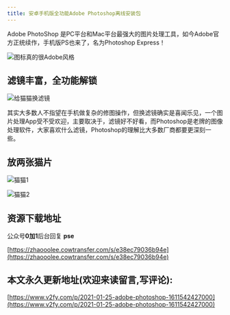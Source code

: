 ```yaml
---
title: 安卓手机版全功能Adobe Photoshop离线安装包
---
```



Adobe PhotoShop 是PC平台和Mac平台最强大的图片处理工具，如今Adobe官方正统续作，手机版PS也来了，名为Photoshop Express！

![图标真的很Adobe风格](https://cdn.fangyuanxiaozhan.com/assets/1611542985874yxRDmee1.jpeg)



## 滤镜丰富，全功能解锁



![给猫猫换滤镜](https://cdn.fangyuanxiaozhan.com/assets/161154388117230ppcRP1.gif)



其实大多数人不指望在手机做复杂的修图操作，但换滤镜确实是喜闻乐见，一个图片处理App受不受欢迎，主要取决于，滤镜好不好看，而Photoshop是老牌的图像处理软件，大家喜欢什么滤镜，Photoshop的理解比大多数厂商都要更深刻一些。

## 放两张猫片



![猫猫1](https://cdn.fangyuanxiaozhan.com/assets/1611544010893HcfifkpK.jpeg)

![猫猫2](https://cdn.fangyuanxiaozhan.com/assets/1611544009676w5mSXGdC.jpeg)

## 资源下载地址

公众号**0加1**后台回复 **pse**

[https://zhaooolee.cowtransfer.com/s/e38ec79036b94e](https://zhaooolee.cowtransfer.com/s/e38ec79036b94e)


## 本文永久更新地址(欢迎来读留言,写评论):

[https://www.v2fy.com/p/2021-01-25-adobe-photoshop-1611542427000](https://www.v2fy.com/p/2021-01-25-adobe-photoshop-1611542427000)
